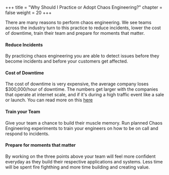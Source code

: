 +++
title = "Why Should I Practice or Adopt Chaos Engineering?"
chapter = false
weight = 20
+++

There are many reasons to perform chaos engineering. We see teams across the industry turn to this practice to reduce incidents, lower the cost of downtime, train their team and prepare for moments that matter. 

#### Reduce Incidents
By practicing chaos engineering you are able to detect issues before they become incidents and before your customers get affected. 

#### Cost of Downtime
The cost of downtime is very expensive, the average company loses $300,000/hour of downtime. The numbers get larger with the companies that operate at internet scale, and if it's during a high traffic event like a sale or launch. You can read more on this [here](https://www.gremlin.com/blog/the-cost-of-downtime/)

#### Train your Team 
Give your team a chance to build their muscle memory. Run planned Chaos Engineering experiments to train your engineers on how to be on call and respond to incidents. 

#### Prepare for moments that matter
By working on the three points above your team will feel more confident everyday as they build their respective applications and systems. Less time will be spent fire fighthing and  more time building and creating value. 